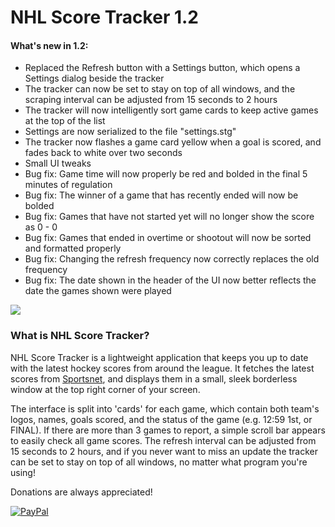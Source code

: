 # NHL Score Tracker 1.2

#### What's new in 1.2:
- Replaced the Refresh button with a Settings button, which opens a Settings dialog beside the tracker
- The tracker can now be set to stay on top of all windows, and the scraping interval can be adjusted from 15 seconds to 2 hours
- The tracker will now intelligently sort game cards to keep active games at the top of the list
- Settings are now serialized to the file "settings.stg"
- The tracker now flashes a game card yellow when a goal is scored, and fades back to white over two seconds
- Small UI tweaks
- Bug fix: Game time will now properly be red and bolded in the final 5 minutes of regulation
- Bug fix: The winner of a game that has recently ended will now be bolded
- Bug fix: Games that have not started yet will no longer show the score as 0 - 0
- Bug fix: Games that ended in overtime or shootout will now be sorted and formatted properly
- Bug fix: Changing the refresh frequency now correctly replaces the old frequency
- Bug fix: The date shown in the header of the UI now better reflects the date the games shown were played

![](http://puu.sh/hD3MM/fe3f7c6881.png)

### What is NHL Score Tracker?

NHL Score Tracker is a lightweight application that keeps you up to date with the latest hockey scores from around the league. It fetches the latest scores from [Sportsnet](http://www.sportsnet.ca/hockey/nhl/scores/), and displays them in a small, sleek borderless window at the top right corner of your screen.

The interface is split into 'cards' for each game, which contain both team's logos, names, goals scored, and the status of the
game (e.g. 12:59 1st, or FINAL). If there are more than 3 games to report, a simple scroll bar appears to easily check all game
scores. The refresh interval can be adjusted from 15 seconds to 2 hours, and if you never want to miss an update the tracker can be set to stay on top of all windows, no matter what program you're using!

Donations are always appreciated!

[![PayPal](https://www.paypalobjects.com/en_US/i/btn/btn_donate_LG.gif)](https://www.paypal.com/cgi-bin/webscr?cmd=_s-xclick&hosted_button_id=3N3QXHX6KJFKG)
